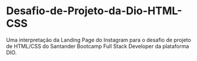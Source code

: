 # Desafio-de-Projeto-da-Dio-HTML-CSS
 Uma interpretação da Landing Page do Instagram para o desafio de projeto de HTML/CSS do Santander Bootcamp Full Stack Developer da plataforma DIO.
